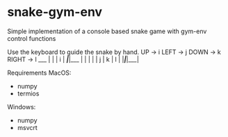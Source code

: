 # snake-gym-env
Simple implementation of a console based snake game with gym-env control functions

Use the keyboard to guide the snake by hand.
UP -> i
LEFT -> j
DOWN -> k
RIGHT -> l
     ___
    |   |
    | i |
 ___|___|___
|   |   |   |
| j | k | l |
|___|___|___|

Requirements
MacOS:
- numpy
- termios

Windows:
- numpy
- msvcrt
